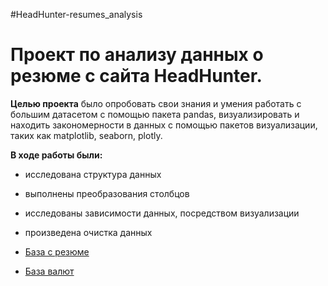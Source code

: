 #HeadHunter-resumes_analysis

# Проект по анализу данных о резюме с сайта HeadHunter.

**Целью проекта** было опробовать свои знания и умения работать с большим датасетом с помощью пакета pandas, визуализировать и находить закономерности в данных с помощью пакетов визуализации, таких как matplotlib, seaborn, plotly. 

**В ходе работы были:** 
* исследована структура данных
* выполнены преобразования столбцов 
* исследованы зависимости данных, посредством визуализации
* произведена очистка данных

* [База с резюме](https://drive.google.com/file/d/1iRh8yyjDpbxLsinNZxzLpGooNJBq_3ih/view?usp=share_link)
* [База валют](https://drive.google.com/file/d/1Z3eS4SwefGzUFMhuXFkg50UzABWjO6gl/view?usp=share_link)